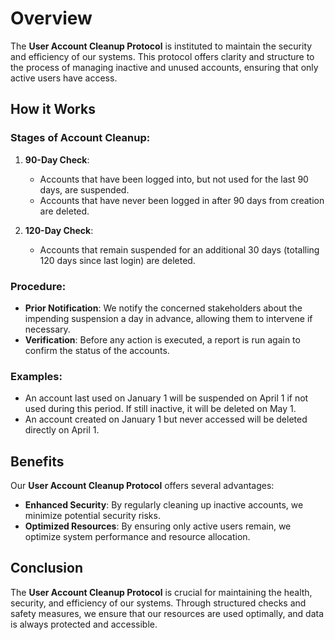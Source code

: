 # Overview

The **User Account Cleanup Protocol** is instituted to maintain the security and efficiency of our systems. This protocol offers clarity and structure to the process of managing inactive and unused accounts, ensuring that only active users have access.

## How it Works

### Stages of Account Cleanup:

1. **90-Day Check**: 
    - Accounts that have been logged into, but not used for the last 90 days, are suspended.
    - Accounts that have never been logged in after 90 days from creation are deleted.

2. **120-Day Check**:
    - Accounts that remain suspended for an additional 30 days (totalling 120 days since last login) are deleted.
    
### Procedure:

- **Prior Notification**: We notify the concerned stakeholders about the impending suspension a day in advance, allowing them to intervene if necessary.
- **Verification**: Before any action is executed, a report is run again to confirm the status of the accounts.

### Examples:

- An account last used on January 1 will be suspended on April 1 if not used during this period. If still inactive, it will be deleted on May 1.
- An account created on January 1 but never accessed will be deleted directly on April 1.

## Benefits

Our **User Account Cleanup Protocol** offers several advantages:

- **Enhanced Security**: By regularly cleaning up inactive accounts, we minimize potential security risks.
- **Optimized Resources**: By ensuring only active users remain, we optimize system performance and resource allocation.

## Conclusion

The **User Account Cleanup Protocol** is crucial for maintaining the health, security, and efficiency of our systems. Through structured checks and safety measures, we ensure that our resources are used optimally, and data is always protected and accessible.
